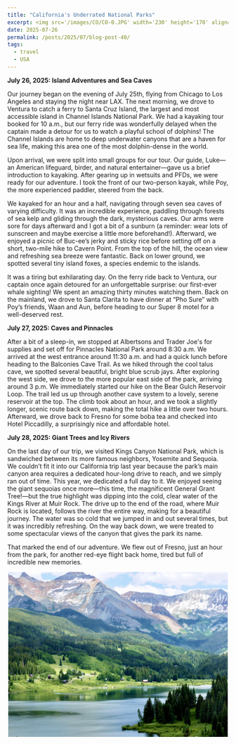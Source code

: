 ```yaml
---
title: "California's Underrated National Parks"
excerpt: <img src='/images/CO/CO-0.JPG' width='230' height='170' align="right" hspace="20" loading="lazy"> This past July, we embarked on a whirlwind three-day trip to visit some of California’s national parks that were still on our list: Channel Islands, Pinnacles, and Kings Canyon. While they may be less famous than their neighbors, we found them to be refreshing, full of fun, and wonderfully family-friendly. The trip was a showcase of California's diverse wildlife, giving us our first-ever sightings of whales, island foxes, scrub jays, and California quails—and that’s not even counting the school of dolphins that raced our ferry to and from the Channel Islands!
date: 2025-07-26
permalink: /posts/2025/07/blog-post-40/
tags:
  - travel
  - USA
---
```


**July 26, 2025: Island Adventures and Sea Caves**

Our journey began on the evening of July 25th, flying from Chicago to Los Angeles and staying the night near LAX. 
The next morning, we drove to Ventura to catch a ferry to Santa Cruz Island, the largest and most accessible island in Channel Islands National Park. 
We had a kayaking tour booked for 10 a.m., but our ferry ride was wonderfully delayed when the captain made a detour for us to watch a playful school of dolphins! 
The Channel Islands are home to deep underwater canyons that are a haven for sea life, making this area one of the most dolphin-dense in the world.

Upon arrival, we were split into small groups for our tour. Our guide, Luke—an American lifeguard, birder, and natural entertainer—gave us a brief introduction to kayaking. 
After gearing up in wetsuits and PFDs, we were ready for our adventure. 
I took the front of our two-person kayak, while Poy, the more experienced paddler, steered from the back.

We kayaked for an hour and a half, navigating through seven sea caves of varying difficulty. 
It was an incredible experience, paddling through forests of sea kelp and gliding through the dark, mysterious caves. 
Our arms were sore for days afterward and I got a bit of a sunburn (a reminder: wear lots of sunscreen and maybe exercise a little more beforehand!).
Afterward, we enjoyed a picnic of Buc-ee’s jerky and sticky rice before setting off on a short, two-mile hike to Cavern Point. 
From the top of the hill, the ocean view and refreshing sea breeze were fantastic. 
Back on lower ground, we spotted several tiny island foxes, a species endemic to the islands.

It was a tiring but exhilarating day. On the ferry ride back to Ventura, our captain once again detoured for an unforgettable surprise: our first-ever whale sighting! 
We spent an amazing thirty minutes watching them. Back on the mainland, we drove to Santa Clarita to have dinner at “Pho Sure” with Poy’s friends, Waan and Aun, before heading to our Super 8 motel for a well-deserved rest.

**July 27, 2025: Caves and Pinnacles**

After a bit of a sleep-in, we stopped at Albertsons and Trader Joe's for supplies and set off for Pinnacles National Park around 8:30 a.m.
We arrived at the west entrance around 11:30 a.m. and had a quick lunch before heading to the Balconies Cave Trail. 
As we hiked through the cool talus cave, we spotted several beautiful, bright blue scrub jays. 
After exploring the west side, we drove to the more popular east side of the park, arriving around 3 p.m. 
We immediately started our hike on the Bear Gulch Reservoir Loop. 
The trail led us up through another cave system to a lovely, serene reservoir at the top. 
The climb took about an hour, and we took a slightly longer, scenic route back down, making the total hike a little over two hours. 
Afterward, we drove back to Fresno for some boba tea and checked into Hotel Piccadilly, a surprisingly nice and affordable hotel.

**July 28, 2025: Giant Trees and Icy Rivers**

On the last day of our trip, we visited Kings Canyon National Park, which is sandwiched between its more famous neighbors, Yosemite and Sequoia. 
We couldn’t fit it into our California trip last year because the park’s main canyon area requires a dedicated hour-long drive to reach, and we simply ran out of time. 
This year, we dedicated a full day to it. We enjoyed seeing the giant sequoias once more—this time, the magnificent General Grant Tree!—but the true highlight was dipping into the cold, clear water of the Kings River at Muir Rock. 
The drive up to the end of the road, where Muir Rock is located, follows the river the entire way, making for a beautiful journey. 
The water was so cold that we jumped in and out several times, but it was incredibly refreshing. 
On the way back down, we were treated to some spectacular views of the canyon that gives the park its name.

That marked the end of our adventure. We flew out of Fresno, just an hour from the park, for another red-eye flight back home, tired but full of incredible new memories.
<p align="center">
  <img src="/images/CO/CO-0.JPG" width= '500' loading="lazy">
</p>


